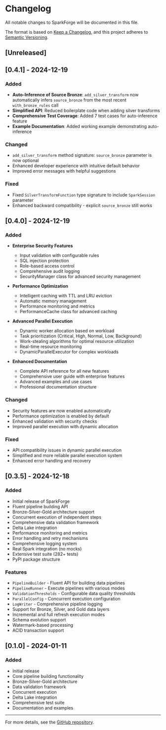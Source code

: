 # Changelog

All notable changes to SparkForge will be documented in this file.

The format is based on [Keep a Changelog](https://keepachangelog.com/en/1.0.0/),
and this project adheres to [Semantic Versioning](https://semver.org/spec/v2.0.0.html).

## [Unreleased]

## [0.4.1] - 2024-12-19

### Added
- **Auto-Inference of Source Bronze**: `add_silver_transform` now automatically infers `source_bronze` from the most recent `with_bronze_rules` call
- **Simplified API**: Reduced boilerplate code when adding silver transforms
- **Comprehensive Test Coverage**: Added 7 test cases for auto-inference feature
- **Example Documentation**: Added working example demonstrating auto-inference

### Changed
- `add_silver_transform` method signature: `source_bronze` parameter is now optional
- Enhanced developer experience with intuitive default behavior
- Improved error messages with helpful suggestions

### Fixed
- Fixed `SilverTransformFunction` type signature to include `SparkSession` parameter
- Enhanced backward compatibility - explicit `source_bronze` still works

## [0.4.0] - 2024-12-19

### Added
- **Enterprise Security Features**
  - Input validation with configurable rules
  - SQL injection protection
  - Role-based access control
  - Comprehensive audit logging
  - SecurityManager class for advanced security management

- **Performance Optimization**
  - Intelligent caching with TTL and LRU eviction
  - Automatic memory management
  - Performance monitoring and metrics
  - PerformanceCache class for advanced caching

- **Advanced Parallel Execution**
  - Dynamic worker allocation based on workload
  - Task prioritization (Critical, High, Normal, Low, Background)
  - Work-stealing algorithms for optimal resource utilization
  - Real-time resource monitoring
  - DynamicParallelExecutor for complex workloads

- **Enhanced Documentation**
  - Complete API reference for all new features
  - Comprehensive user guide with enterprise features
  - Advanced examples and use cases
  - Professional documentation structure

### Changed
- Security features are now enabled automatically
- Performance optimization is enabled by default
- Enhanced validation with security checks
- Improved parallel execution with dynamic allocation

### Fixed
- API compatibility issues in dynamic parallel execution
- Simplified and more reliable parallel execution system
- Enhanced error handling and recovery

## [0.3.5] - 2024-12-18

### Added
- Initial release of SparkForge
- Fluent pipeline building API
- Bronze-Silver-Gold architecture support
- Concurrent execution of independent steps
- Comprehensive data validation framework
- Delta Lake integration
- Performance monitoring and metrics
- Error handling and retry mechanisms
- Comprehensive logging system
- Real Spark integration (no mocks)
- Extensive test suite (282+ tests)
- PyPI package structure

### Features
- `PipelineBuilder` - Fluent API for building data pipelines
- `PipelineRunner` - Execute pipelines with various modes
- `ValidationThresholds` - Configurable data quality thresholds
- `ParallelConfig` - Concurrent execution configuration
- `LogWriter` - Comprehensive pipeline logging
- Support for Bronze, Silver, and Gold data layers
- Incremental and full refresh execution modes
- Schema evolution support
- Watermark-based processing
- ACID transaction support

## [0.1.0] - 2024-01-11

### Added
- Initial release
- Core pipeline building functionality
- Bronze-Silver-Gold architecture
- Data validation framework
- Concurrent execution
- Delta Lake integration
- Comprehensive test suite
- Documentation and examples

---

For more details, see the [GitHub repository](https://github.com/yourusername/sparkforge).
